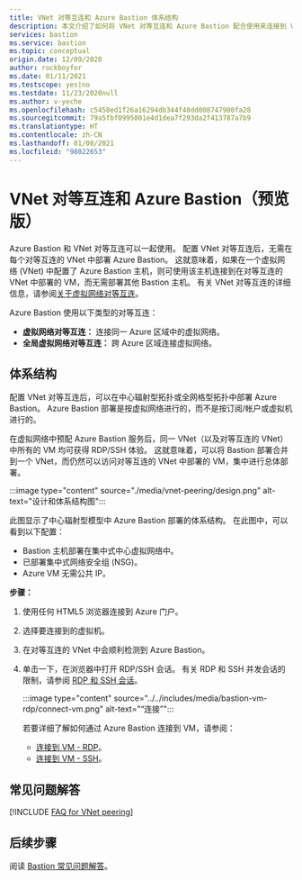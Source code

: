 ```yaml
---
title: VNet 对等互连和 Azure Bastion 体系结构
description: 本文介绍了如何将 VNet 对等互连和 Azure Bastion 配合使用来连接到 VM。
services: bastion
ms.service: bastion
ms.topic: conceptual
origin.date: 12/09/2020
author: rockboyfor
ms.date: 01/11/2021
ms.testscope: yes|no
ms.testdate: 11/23/2020null
ms.author: v-yeche
ms.openlocfilehash: c5458ed1f26a16294db344f40dd008747900fa28
ms.sourcegitcommit: 79a5fbf0995801e4d1dea7f293da2f413787a7b9
ms.translationtype: HT
ms.contentlocale: zh-CN
ms.lasthandoff: 01/08/2021
ms.locfileid: "98022653"
---
```

# <a name="vnet-peering-and-azure-bastion-preview"></a>VNet 对等互连和 Azure Bastion（预览版）

Azure Bastion 和 VNet 对等互连可以一起使用。 配置 VNet 对等互连后，无需在每个对等互连的 VNet 中部署 Azure Bastion。 这就意味着，如果在一个虚拟网络 (VNet) 中配置了 Azure Bastion 主机，则可使用该主机连接到在对等互连的 VNet 中部署的 VM，而无需部署其他 Bastion 主机。 有关 VNet 对等互连的详细信息，请参阅[关于虚拟网络对等互连](../virtual-network/virtual-network-peering-overview.md)。

Azure Bastion 使用以下类型的对等互连：

* **虚拟网络对等互连：** 连接同一 Azure 区域中的虚拟网络。
* **全局虚拟网络对等互连：** 跨 Azure 区域连接虚拟网络。

## <a name="architecture"></a>体系结构

配置 VNet 对等互连后，可以在中心辐射型拓扑或全网格型拓扑中部署 Azure Bastion。 Azure Bastion 部署是按虚拟网络进行的，而不是按订阅/帐户或虚拟机进行的。

在虚拟网络中预配 Azure Bastion 服务后，同一 VNet（以及对等互连的 VNet）中所有的 VM 均可获得 RDP/SSH 体验。 这就意味着，可以将 Bastion 部署合并到一个 VNet，而仍然可以访问对等互连的 VNet 中部署的 VM，集中进行总体部署。

:::image type="content" source="./media/vnet-peering/design.png" alt-text="设计和体系结构图":::

此图显示了中心辐射型模型中 Azure Bastion 部署的体系结构。 在此图中，可以看到以下配置：

* Bastion 主机部署在集中式中心虚拟网络中。
* 已部署集中式网络安全组 (NSG)。
* Azure VM 无需公共 IP。

**步骤：**

1. 使用任何 HTML5 浏览器连接到 Azure 门户。
1. 选择要连接到的虚拟机。
1. 在对等互连的 VNet 中会顺利检测到 Azure Bastion。
1. 单击一下，在浏览器中打开 RDP/SSH 会话。 有关 RDP 和 SSH 并发会话的限制，请参阅 [RDP 和 SSH 会话](bastion-faq.md#limits)。

    :::image type="content" source="../../includes/media/bastion-vm-rdp/connect-vm.png" alt-text="“连接”":::

    若要详细了解如何通过 Azure Bastion 连接到 VM，请参阅：

    * [连接到 VM - RDP](bastion-connect-vm-rdp.md)。
    * [连接到 VM - SSH](bastion-connect-vm-ssh.md)。

## <a name="faq"></a>常见问题解答

[!INCLUDE [FAQ for VNet peering](../../includes/bastion-faq-peering-include.md)]

## <a name="next-steps"></a>后续步骤

阅读 [Bastion 常见问题解答](bastion-faq.md)。

<!-- Update_Description: new article about vnet peering -->
<!--NEW.date: 11/23/2020-->